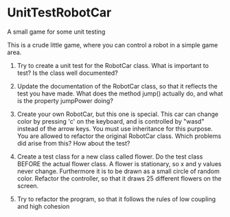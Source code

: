 # UnitTestRobotCar
A small game for some unit testing

This is a crude little game, where you can control a robot in a simple game area.

1. Try to create a unit test for the RobotCar class. What is important to test? Is the class well documented?

2. Update the documentation of the RobotCar class, so that it reflects the test you have made. What does the method jump() actually do, and what is the property jumpPower doing?

3. Create your own RobotCar, but this one is special. This car can change color by pressing 'c' on the keyboard, and is controlled by "wasd" instead of the arrow keys. You must use inheritance for this purpose. You are allowed to refactor the original RobotCar class. Which problems did arise from this? How about the test?

4. Create a test class for a new class called flower. Do the test class BEFORE the actual flower class. A flower is stationary, so x and y values never change. Furthermore it is to be drawn as a small circle of random color. Refactor the controller, so that it draws 25 different flowers on the screen.

5. Try to refactor the program, so that it follows the rules of low coupling and high cohesion
